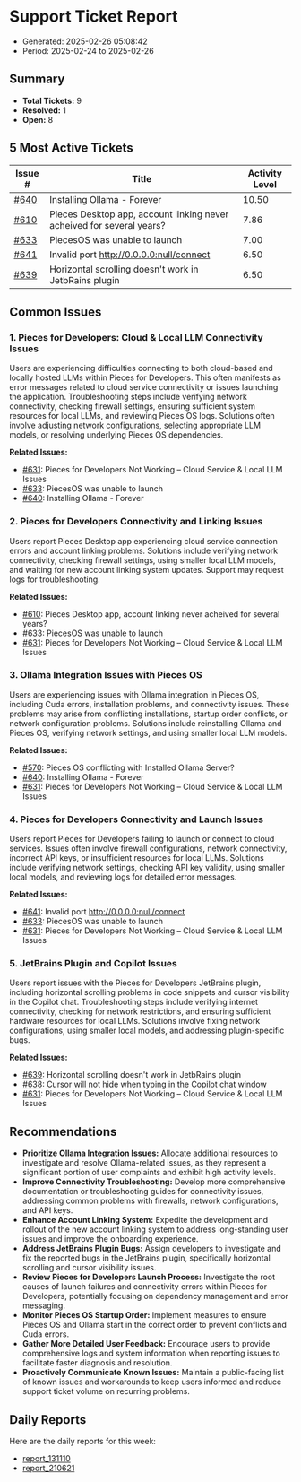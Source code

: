 # Support Ticket Report
- Generated: 2025-02-26 05:08:42
- Period: 2025-02-24 to 2025-02-26

## Summary
- **Total Tickets:** 9
- **Resolved:** 1
- **Open:** 8

## 5 Most Active Tickets
| Issue # | Title | Activity Level |
|---------|-------|----------------|
| [#640](https://github.com/pieces-app/support/issues/640) | Installing Ollama - Forever | 10.50 |
| [#610](https://github.com/pieces-app/support/issues/610) | Pieces Desktop app, account linking never acheived for several years? | 7.86 |
| [#633](https://github.com/pieces-app/support/issues/633) | PiecesOS was unable to launch | 7.00 |
| [#641](https://github.com/pieces-app/support/issues/641) | Invalid port http://0.0.0.0:null/connect | 6.50 |
| [#639](https://github.com/pieces-app/support/issues/639) | Horizontal scrolling doesn't work in JetbRains plugin | 6.50 |

## Common Issues
### 1. Pieces for Developers: Cloud & Local LLM Connectivity Issues
Users are experiencing difficulties connecting to both cloud-based and locally hosted LLMs within Pieces for Developers. This often manifests as error messages related to cloud service connectivity or issues launching the application. Troubleshooting steps include verifying network connectivity, checking firewall settings, ensuring sufficient system resources for local LLMs, and reviewing Pieces OS logs. Solutions often involve adjusting network configurations, selecting appropriate LLM models, or resolving underlying Pieces OS dependencies.

**Related Issues:**
- [#631](https://github.com/pieces-app/support/issues/631): Pieces for Developers Not Working – Cloud Service & Local LLM Issues
- [#633](https://github.com/pieces-app/support/issues/633): PiecesOS was unable to launch
- [#640](https://github.com/pieces-app/support/issues/640): Installing Ollama - Forever

### 2. Pieces for Developers Connectivity and Linking Issues
Users report Pieces Desktop app experiencing cloud service connection errors and account linking problems. Solutions include verifying network connectivity, checking firewall settings, using smaller local LLM models, and waiting for new account linking system updates. Support may request logs for troubleshooting.

**Related Issues:**
- [#610](https://github.com/pieces-app/support/issues/610): Pieces Desktop app, account linking never acheived for several years?
- [#633](https://github.com/pieces-app/support/issues/633): PiecesOS was unable to launch
- [#631](https://github.com/pieces-app/support/issues/631): Pieces for Developers Not Working – Cloud Service & Local LLM Issues

### 3. Ollama Integration Issues with Pieces OS
Users are experiencing issues with Ollama integration in Pieces OS, including Cuda errors, installation problems, and connectivity issues. These problems may arise from conflicting installations, startup order conflicts, or network configuration problems. Solutions include reinstalling Ollama and Pieces OS, verifying network settings, and using smaller local LLM models.

**Related Issues:**
- [#570](https://github.com/pieces-app/support/issues/570): Pieces OS conflicting with Installed Ollama Server?
- [#640](https://github.com/pieces-app/support/issues/640): Installing Ollama - Forever
- [#631](https://github.com/pieces-app/support/issues/631): Pieces for Developers Not Working – Cloud Service & Local LLM Issues

### 4. Pieces for Developers Connectivity and Launch Issues
Users report Pieces for Developers failing to launch or connect to cloud services. Issues often involve firewall configurations, network connectivity, incorrect API keys, or insufficient resources for local LLMs. Solutions include verifying network settings, checking API key validity, using smaller local models, and reviewing logs for detailed error messages.

**Related Issues:**
- [#641](https://github.com/pieces-app/support/issues/641): Invalid port http://0.0.0.0:null/connect
- [#633](https://github.com/pieces-app/support/issues/633): PiecesOS was unable to launch
- [#631](https://github.com/pieces-app/support/issues/631): Pieces for Developers Not Working – Cloud Service & Local LLM Issues

### 5. JetBrains Plugin and Copilot Issues
Users report issues with the Pieces for Developers JetBrains plugin, including horizontal scrolling problems in code snippets and cursor visibility in the Copilot chat. Troubleshooting steps include verifying internet connectivity, checking for network restrictions, and ensuring sufficient hardware resources for local LLMs. Solutions involve fixing network configurations, using smaller local models, and addressing plugin-specific bugs.

**Related Issues:**
- [#639](https://github.com/pieces-app/support/issues/639): Horizontal scrolling doesn't work in JetbRains plugin
- [#638](https://github.com/pieces-app/support/issues/638): Cursor will not hide when typing in the Copilot chat window
- [#631](https://github.com/pieces-app/support/issues/631): Pieces for Developers Not Working – Cloud Service & Local LLM Issues


## Recommendations
- **Prioritize Ollama Integration Issues:** Allocate additional resources to investigate and resolve Ollama-related issues, as they represent a significant portion of user complaints and exhibit high activity levels.
- **Improve Connectivity Troubleshooting:** Develop more comprehensive documentation or troubleshooting guides for connectivity issues, addressing common problems with firewalls, network configurations, and API keys.
- **Enhance Account Linking System:** Expedite the development and rollout of the new account linking system to address long-standing user issues and improve the onboarding experience.
- **Address JetBrains Plugin Bugs:** Assign developers to investigate and fix the reported bugs in the JetBrains plugin, specifically horizontal scrolling and cursor visibility issues.
- **Review Pieces for Developers Launch Process:** Investigate the root causes of launch failures and connectivity errors within Pieces for Developers, potentially focusing on dependency management and error messaging.
- **Monitor Pieces OS Startup Order:** Implement measures to ensure Pieces OS and Ollama start in the correct order to prevent conflicts and Cuda errors.
- **Gather More Detailed User Feedback:** Encourage users to provide comprehensive logs and system information when reporting issues to facilitate faster diagnosis and resolution.
- **Proactively Communicate Known Issues:** Maintain a public-facing list of known issues and workarounds to keep users informed and reduce support ticket volume on recurring problems.

## Daily Reports
Here are the daily reports for this week:

- [report_131110](daily/2025-02-25/report_131110.md)
- [report_210621](daily/2025-02-25/report_210621.md)
